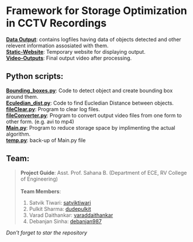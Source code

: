 # Framework for Storage Optimization in CCTV Recordings

**<a href = "https://github.com/satviktiwari/Minor-Project/tree/main/Data-Output">Data Output</a>**: contains logfiles having data of objects detected and other relevent information assosiated with them.<br>
**<a href = "https://github.com/satviktiwari/Minor-Project/tree/main/Static-Website">Static-Website</a>**: Temporary website for displaying output.<br>
**<a href = "https://github.com/satviktiwari/Minor-Project/tree/main/Video-Outputs">Video-Outputs</a>**: Final output video after processing.<br>

## Python scripts:<br>
**<a href = "https://github.com/satviktiwari/Minor-Project/blob/main/Bounding_boxes.py">Bounding_boxes.py</a>**: Code to detect object and create bounding box around them.<br>
**<a href = "https://github.com/satviktiwari/Minor-Project/blob/main/Euclidean_dist.py">Eculedian_dist.py</a>**: Code to find Eucledian Distance between objects.<br>
**<a href = "https://github.com/satviktiwari/Minor-Project/blob/main/fileClear.py">fileClear.py</a>**: Program to clear log files.<br>
**<a href = "https://github.com/satviktiwari/Minor-Project/blob/main/fileConverter.py">fileConverter.py</a>**: Program to convert output video files from one form to other form. (e.g. avi to mp4)<br>
**<a href = "https://github.com/satviktiwari/Minor-Project/blob/main/Main.py">Main.py</a>**: Program to reduce storage space by implimenting the actual algorithm.<br>
**<a href = "https://github.com/satviktiwari/Minor-Project/blob/main/temp.py">temp.py</a>**: back-up of Main.py file<br>

## Team:
> **Project Guide**: Asst. Prof. Sahana B. (Department of ECE, RV College of Engineering)<br><br>
> **Team Members**:
> 1. Satvik Tiwari: [satviktiwari](https://github.com/satviktiwari) <br>
> 2. Pulkit Sharma: [dudepulkit](https://github.com/dudepulkit) <br>
> 3. Varad Daithankar: [varaddaithankar](https://github.com/varaddaithankar) <br>
> 4. Debanjan Sinha: [debanjan987](https://github.com/debanjan987) <br>

_Don't forget to star the repository_
